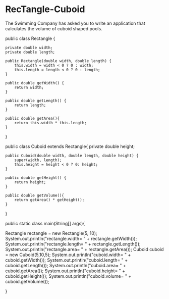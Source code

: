 # RecTangle-Cuboid
The Swimming Company has asked you to write an application that calculates the volume of cuboid shaped pools.

public class Rectangle {

    private double width;
    private double length;

    public Rectangle(double width, double length) {
        this.width = width < 0 ? 0 : width;
        this.length = length < 0 ? 0 : length;
    }

    public double getWidth() {
        return width;
    }

    public double getLength() {
        return length;
    }

    public double getArea(){
        return this.width * this.length;
    }
}


public class Cuboid extends Rectangle{
    private double height;

    public Cuboid(double width, double length, double height) {
        super(width, length);
        this.height = height < 0 ? 0: height;
    }

    public double getHeight() {
        return height;
    }

    public double getVolume(){
        return getArea() * getHeight();
    }
}

public static class main(String[] args){

Rectangle rectangle = new Rectangle(5, 10);
System.out.println("rectangle.width= " + rectangle.getWidth());
System.out.println("rectangle.length= " + rectangle.getLength());
System.out.println("rectangle.area= " + rectangle.getArea());
Cuboid cuboid = new Cuboid(5,10,5);
System.out.println("cuboid.width= " + cuboid.getWidth());
System.out.println("cuboid.length= " + cuboid.getLength());
System.out.println("cuboid.area= " + cuboid.getArea());
System.out.println("cuboid.height= " + cuboid.getHeight());
System.out.println("cuboid.volume= " + cuboid.getVolume());

}
